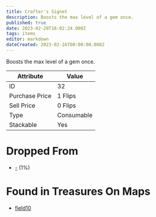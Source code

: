 ```yaml
---
title: Crafter's Signet
description: Boosts the max level of a gem once.
published: true
date: 2023-02-28T16:02:24.000Z
tags: items
editor: markdown
dateCreated: 2023-02-16T00:00:00.000Z
---
```


Boosts the max level of a gem once.

|Attribute|Value|
|-|-|
|ID|32|
|Purchase Price|1 Flips|
|Sell Price|0 Flips|
|Type|Consumable|
|Stackable|Yes|


# Dropped From
 * [-](/monsters/-) (1%)

# Found in Treasures On Maps
 * [field10](/maps/field10)